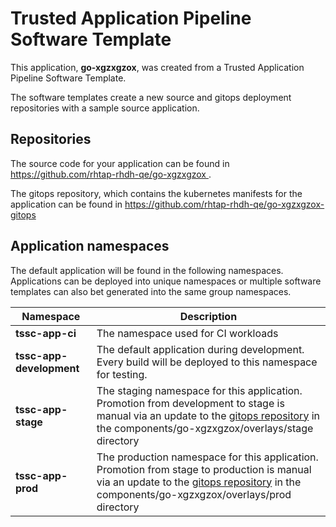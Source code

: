 # Trusted Application Pipeline Software Template

This application, **go-xgzxgzox**, was created from a Trusted Application Pipeline Software Template.

The software templates create a new source and gitops deployment repositories with a sample source application. 

## Repositories

The source code for your application can be found in [https://github.com/rhtap-rhdh-qe/go-xgzxgzox ](https://github.com/rhtap-rhdh-qe/go-xgzxgzox ).
 
The gitops repository, which contains the kubernetes manifests for the application can be found in 
[https://github.com/rhtap-rhdh-qe/go-xgzxgzox-gitops ](https://github.com/rhtap-rhdh-qe/go-xgzxgzox-gitops ) 

## Application namespaces 

The default application will be found in the following namespaces. Applications can be deployed into unique namespaces or multiple software templates can also bet generated into the same group namespaces.  

|  Namespace   |  Description   |  
| -------- | -------- |
| **tssc-app-ci** | The namespace used for CI workloads |
| **tssc-app-development** | The default application during development. Every build will be deployed to this namespace for testing. |
| **tssc-app-stage** | The staging namespace for this application. Promotion from development to stage is manual via an update to the [gitops repository](https://github.com/rhtap-rhdh-qe/go-xgzxgzox-gitops ) in the components/go-xgzxgzox/overlays/stage directory |
| **tssc-app-prod** | The production namespace for this application. Promotion from stage to production is manual via an update to the [gitops repository](https://github.com/rhtap-rhdh-qe/go-xgzxgzox-gitops ) in the components/go-xgzxgzox/overlays/prod directory |